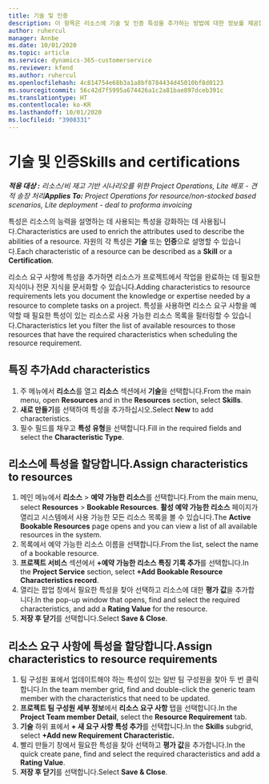 ```yaml
---
title: 기술 및 인증
description: 이 항목은 리소스에 기술 및 인증 특성을 추가하는 방법에 대한 정보를 제공합니다.
author: ruhercul
manager: Annbe
ms.date: 10/01/2020
ms.topic: article
ms.service: dynamics-365-customerservice
ms.reviewer: kfend
ms.author: ruhercul
ms.openlocfilehash: 4c814754e68b3a1a8bf8784434d45010bf8d0123
ms.sourcegitcommit: 56c42d7f5995a674426a1c2a81bae897dceb391c
ms.translationtype: HT
ms.contentlocale: ko-KR
ms.lasthandoff: 10/01/2020
ms.locfileid: "3908331"
---
```

# <a name="skills-and-certifications"></a><span data-ttu-id="f4502-103">기술 및 인증</span><span class="sxs-lookup"><span data-stu-id="f4502-103">Skills and certifications</span></span>
<span data-ttu-id="f4502-104">_**적용 대상 :** 리소스/비 재고 기반 시나리오를 위한 Project Operations, Lite 배포 - 견적 송장 처리_</span><span class="sxs-lookup"><span data-stu-id="f4502-104">_**Applies To:** Project Operations for resource/non-stocked based scenarios, Lite deployment - deal to proforma invoicing_</span></span>

<span data-ttu-id="f4502-105">특성은 리소스의 능력을 설명하는 데 사용되는 특성을 강화하는 데 사용됩니다.</span><span class="sxs-lookup"><span data-stu-id="f4502-105">Characteristics are used to enrich the attributes used to describe the abilities of a resource.</span></span> <span data-ttu-id="f4502-106">자원의 각 특성은 **기술** 또는 **인증**으로 설명할 수 있습니다.</span><span class="sxs-lookup"><span data-stu-id="f4502-106">Each characteristic of a resource can be described as a **Skill** or a **Certification**.</span></span>

<span data-ttu-id="f4502-107">리소스 요구 사항에 특성을 추가하면 리소스가 프로젝트에서 작업을 완료하는 데 필요한 지식이나 전문 지식을 문서화할 수 있습니다.</span><span class="sxs-lookup"><span data-stu-id="f4502-107">Adding characteristics to resource requirements lets you document the knowledge or expertise needed by a resource to complete tasks on a project.</span></span> <span data-ttu-id="f4502-108">특성을 사용하면 리소스 요구 사항을 예약할 때 필요한 특성이 있는 리소스로 사용 가능한 리소스 목록을 필터링할 수 있습니다.</span><span class="sxs-lookup"><span data-stu-id="f4502-108">Characteristics let you filter the list of available resources to those resources that have the required characteristics when scheduling the resource requirement.</span></span>

## <a name="add-characteristics"></a><span data-ttu-id="f4502-109">특징 추가</span><span class="sxs-lookup"><span data-stu-id="f4502-109">Add characteristics</span></span>

1. <span data-ttu-id="f4502-110">주 메뉴에서 **리소스**를 열고 **리소스** 섹션에서 **기술**을 선택합니다.</span><span class="sxs-lookup"><span data-stu-id="f4502-110">From the main menu, open **Resources** and in the **Resources** section, select **Skills**.</span></span>
2. <span data-ttu-id="f4502-111">**새로 만들기**를 선택하여 특성을 추가하십시오.</span><span class="sxs-lookup"><span data-stu-id="f4502-111">Select **New** to add characteristics.</span></span>
3. <span data-ttu-id="f4502-112">필수 필드를 채우고 **특성 유형**을 선택합니다.</span><span class="sxs-lookup"><span data-stu-id="f4502-112">Fill in the required fields and select the **Characteristic Type**.</span></span>

## <a name="assign-characteristics-to-resources"></a><span data-ttu-id="f4502-113">리소스에 특성을 할당합니다.</span><span class="sxs-lookup"><span data-stu-id="f4502-113">Assign characteristics to resources</span></span>

1. <span data-ttu-id="f4502-114">메인 메뉴에서 **리소스** > **예약 가능한 리소스**를 선택합니다.</span><span class="sxs-lookup"><span data-stu-id="f4502-114">From the main menu, select **Resources** > **Bookable Resources**.</span></span> <span data-ttu-id="f4502-115">**활성 예약 가능한 리소스** 페이지가 열리고 시스템에서 사용 가능한 모든 리소스 목록을 볼 수 있습니다.</span><span class="sxs-lookup"><span data-stu-id="f4502-115">The **Active Bookable Resources** page opens and you can view a list of all available resources in the system.</span></span>
2. <span data-ttu-id="f4502-116">목록에서 예약 가능한 리소스 이름을 선택합니다.</span><span class="sxs-lookup"><span data-stu-id="f4502-116">From the list, select the name of a bookable resource.</span></span>
3. <span data-ttu-id="f4502-117">**프로젝트 서비스** 섹션에서 **+예약 가능한 리소스 특징 기록 추가**를 선택합니다.</span><span class="sxs-lookup"><span data-stu-id="f4502-117">In the **Project Service** section, select **+Add Bookable Resource Characteristics record**.</span></span>
4. <span data-ttu-id="f4502-118">열리는 팝업 창에서 필요한 특성을 찾아 선택하고 리소스에 대한 **평가 값**을 추가합니다.</span><span class="sxs-lookup"><span data-stu-id="f4502-118">In the pop-up window that opens, find and select the required characteristics, and add a **Rating Value** for the resource.</span></span>
5. <span data-ttu-id="f4502-119">**저장 후 닫기**를 선택합니다.</span><span class="sxs-lookup"><span data-stu-id="f4502-119">Select **Save & Close**.</span></span>

## <a name="assign-characteristics-to-resource-requirements"></a><span data-ttu-id="f4502-120">리소스 요구 사항에 특성을 할당합니다.</span><span class="sxs-lookup"><span data-stu-id="f4502-120">Assign characteristics to resource requirements</span></span>

1. <span data-ttu-id="f4502-121">팀 구성원 표에서 업데이트해야 하는 특성이 있는 일반 팀 구성원을 찾아 두 번 클릭합니다.</span><span class="sxs-lookup"><span data-stu-id="f4502-121">In the team member grid, find and double-click the generic team member with the characteristics that need to be updated.</span></span>
2. <span data-ttu-id="f4502-122">**프로젝트 팀 구성원 세부 정보**에서 **리소스 요구 사항** 탭을 선택합니다.</span><span class="sxs-lookup"><span data-stu-id="f4502-122">In the **Project Team member Detail**, select the **Resource Requirement** tab.</span></span>
3. <span data-ttu-id="f4502-123">**기술** 하위 표에서 **+ 새 요구 사항 특성 추가**를 선택합니다.</span><span class="sxs-lookup"><span data-stu-id="f4502-123">In the **Skills** subgrid, select **+Add new Requirement Characteristic.**</span></span>
4. <span data-ttu-id="f4502-124">빨리 만들기 창에서 필요한 특성을 찾아 선택하고 **평가 값**을 추가합니다.</span><span class="sxs-lookup"><span data-stu-id="f4502-124">In the quick create pane, find and select the required characteristics and add a **Rating Value**.</span></span>
5. <span data-ttu-id="f4502-125">**저장 후 닫기**를 선택합니다.</span><span class="sxs-lookup"><span data-stu-id="f4502-125">Select **Save & Close**.</span></span>